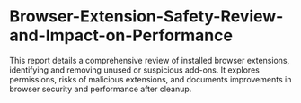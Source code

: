 # Browser-Extension-Safety-Review-and-Impact-on-Performance
This report details a comprehensive review of installed browser extensions, identifying and removing unused or suspicious add-ons. It explores permissions, risks of malicious extensions, and documents improvements in browser security and performance after cleanup.
